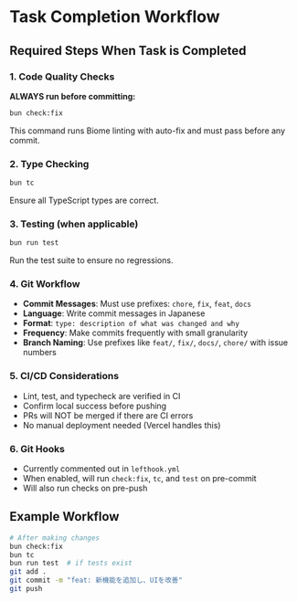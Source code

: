 # Task Completion Workflow

## Required Steps When Task is Completed

### 1. Code Quality Checks

**ALWAYS run before committing:**

```bash
bun check:fix
```

This command runs Biome linting with auto-fix and must pass before any commit.

### 2. Type Checking

```bash
bun tc
```

Ensure all TypeScript types are correct.

### 3. Testing (when applicable)

```bash
bun run test
```

Run the test suite to ensure no regressions.

### 4. Git Workflow

- **Commit Messages**: Must use prefixes: `chore`, `fix`, `feat`, `docs`
- **Language**: Write commit messages in Japanese
- **Format**: `type: description of what was changed and why`
- **Frequency**: Make commits frequently with small granularity
- **Branch Naming**: Use prefixes like `feat/`, `fix/`, `docs/`, `chore/` with issue numbers

### 5. CI/CD Considerations

- Lint, test, and typecheck are verified in CI
- Confirm local success before pushing
- PRs will NOT be merged if there are CI errors
- No manual deployment needed (Vercel handles this)

### 6. Git Hooks

- Currently commented out in `lefthook.yml`
- When enabled, will run `check:fix`, `tc`, and `test` on pre-commit
- Will also run checks on pre-push

## Example Workflow

```bash
# After making changes
bun check:fix
bun tc
bun run test  # if tests exist
git add .
git commit -m "feat: 新機能を追加し、UIを改善"
git push
```
